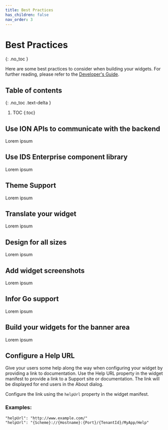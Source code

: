 ```yaml
---
title: Best Practices
has_children: false
nav_order: 3
---
```


# Best Practices
{: .no_toc }

Here are some best practices to consider when building your widgets. For further reading, please refer to the [Developer's Guide](https://github.com/infor-cloud/homepages-widget-sdk/blob/master/DevelopersGuide.pdf).

## Table of contents
{: .no_toc .text-delta }

1. TOC
{:toc}

## Use ION APIs to communicate with the backend
Lorem ipsum

## Use IDS Enterprise component library
Lorem ipsum

## Theme Support
Lorem ipsum

## Translate your widget
Lorem ipsum

## Design for all sizes 
Lorem ipsum

## Add widget screenshots
Lorem ipsum

## Infor Go support
Lorem ipsum

## Build your widgets for the banner area
Lorem ipsum

## Configure a Help URL 
Give your users some help along the way when configuring your widget by providing a link to documentation. Use the Help URL property in the widget manifest to provide a link to a Support site or documentation. The link will be displayed for end users in the About dialog. 

Configure the link using the `helpUrl` property in the widget manifest. 

### Examples:
```
"helpUrl": "http://www.example.com/" 
"helpUrl": "{Scheme}://{Hostname}:{Port}/{TenantId}/MyApp/Help"
```
